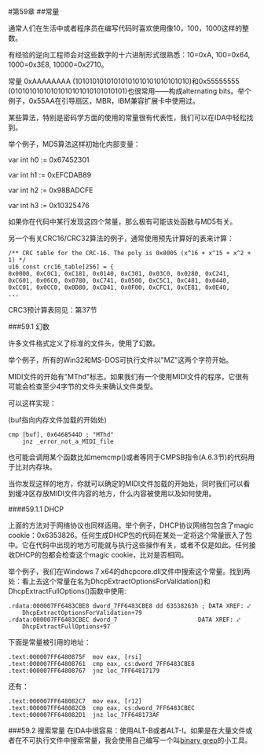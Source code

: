 #第59章 
##常量

通常人们在生活中或者程序员在编写代码时喜欢使用像10，100，1000这样的整数。

有经验的逆向工程师会对这些数字的十六进制形式很熟悉：10=0xA, 100=0x64, 1000=0x3E8, 10000=0x2710。

常量 0xAAAAAAAA (10101010101010101010101010101010)和0x55555555 (01010101010101010101010101010101)也很常用——构成alternating bits。举个例子，0x55AA在引导扇区，MBR，IBM兼容扩展卡中使用过。

某些算法，特别是密码学方面的使用的常量很有代表性，我们可以在IDA中轻松找到。

举个例子，MD5算法这样初始化内部变量：

var int h0 := 0x67452301
var int h1 := 0xEFCDAB89
var int h2 := 0x98BADCFE
var int h3 := 0x10325476

如果你在代码中某行发现这四个常量，那么极有可能该处函数与MD5有关。

另一个有关CRC16/CRC32算法的例子，通常使用预先计算好的表来计算：

	/** CRC table for the CRC-16. The poly is 0x8005 (x^16 + x^15 + x^2 + 1) */
	u16 const crc16_table[256] = {
	0x0000, 0xC0C1, 0xC181, 0x0140, 0xC301, 0x03C0, 0x0280, 0xC241,
	0xC601, 0x06C0, 0x0780, 0xC741, 0x0500, 0xC5C1, 0xC481, 0x0440,
	0xCC01, 0x0CC0, 0x0D80, 0xCD41, 0x0F00, 0xCFC1, 0xCE81, 0x0E40,
	...

CRC3预计算表同见：第37节

###59.1 幻数

许多文件格式定义了标准的文件头，使用了幻数。

举个例子，所有的Win32和MS-DOS可执行文件以"MZ"这两个字符开始。

MIDI文件的开始有"MThd"标志。如果我们有一个使用MIDI文件的程序，它很有可能会检查至少4字节的文件头来确认文件类型。

可以这样实现：

(buf指向内存文件加载的开始处)

	cmp [buf], 0x6468544D ; "MThd"
		jnz _error_not_a_MIDI_file

也可能会调用某个函数比如memcmp()或者等同于CMPSB指令(A.6.3节)的代码用于比对内存块。

当你发现这样的地方，你就可以确定的MIDI文件加载的开始处，同时我们可以看到缓冲区存放MIDI文件内容的地方，什么内容被使用以及如何使用。


####59.1.1 DHCP

上面的方法对于网络协议也同样适用。举个例子，DHCP协议网络包包含了magic cookie：0x6353826。任何生成DHCP包的代码在某处一定将这个常量嵌入了包中。它在代码中出现的地方可能就与执行这些操作有关，或者不仅是如此。任何接收DHCP的包都会检查这个magic cookie，比对是否相同。

举个例子，我们在Windows 7 x64的dhcpcore.dll文件中搜索这个常量。找到两处：看上去这个常量在名为DhcpExtractOptionsForValidation()和 DhcpExtractFullOptions()函数中使用:

	.rdata:000007FF6483CBE8 dword_7FF6483CBE8 dd 63538263h ; DATA XREF: ⤦ 
		DhcpExtractOptionsForValidation+79
	.rdata:000007FF6483CBEC dword_7					      DATA XREF: ⤦ 
		DhcpExtractFullOptions+97

下面是常量被引用的地址：

	.text:000007FF6480875F  mov	eax, [rsi]
	.text:000007FF64808761  cmp	eax, cs:dword_7FF6483CBE8
	.text:000007FF64808767  jnz	loc_7FF64817179

还有：

	.text:000007FF648082C7  mov	eax, [r12]
	.text:000007FF648082CB  cmp	eax, cs:dword_7FF6483CBEC
	.text:000007FF648082D1  jnz	loc_7FF648173AF

###59.2 搜索常量
在IDA中很容易：使用ALT-B或者ALT-I。如果是在大量文件或者在不可执行文件中搜索常量，我会使用自己编写一个叫[binary grep](http://go.yurichev.com/17017)的小工具。

